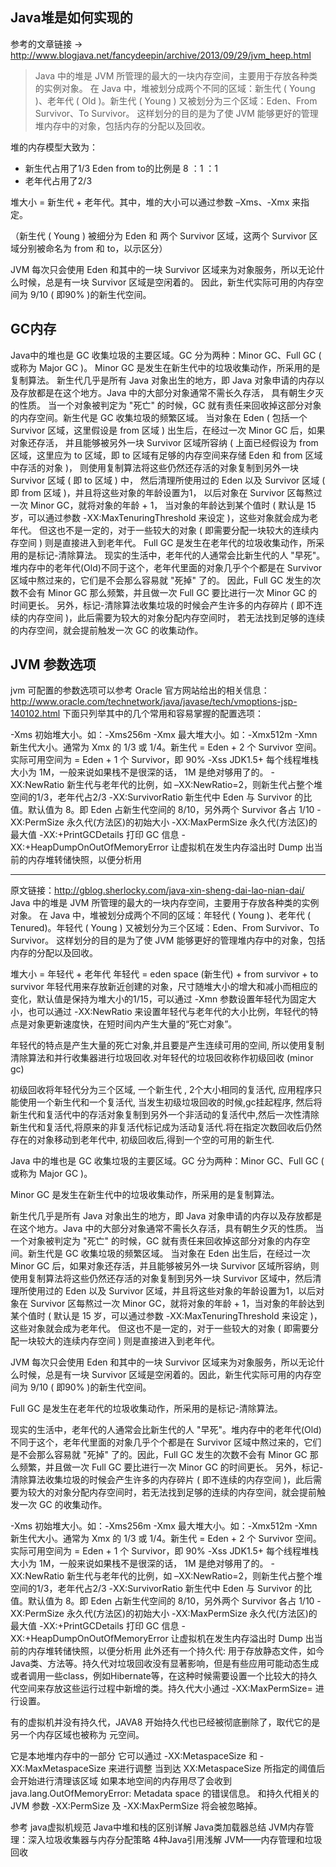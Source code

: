 ## Java堆是如何实现的
参考的文章链接 -> http://www.blogjava.net/fancydeepin/archive/2013/09/29/jvm_heep.html

> Java 中的堆是 JVM 所管理的最大的一块内存空间，主要用于存放各种类的实例对象。
> 在 Java 中，堆被划分成两个不同的区域：新生代 ( Young )、老年代 ( Old )。新生代 ( Young ) 又被划分为三个区域：Eden、From Survivor、To Survivor。
> 这样划分的目的是为了使 JVM 能够更好的管理堆内存中的对象，包括内存的分配以及回收。

堆的内存模型大致为：
- 新生代占用了1/3 Eden from to的比例是 8 ：1 ：1
- 老年代占用了2/3

堆大小 = 新生代 + 老年代。其中，堆的大小可以通过参数 –Xms、-Xmx 来指定。

（新生代 ( Young ) 被细分为 Eden 和 两个 Survivor 区域，这两个 Survivor 区域分别被命名为 from 和 to，以示区分）

JVM 每次只会使用 Eden 和其中的一块 Survivor 区域来为对象服务，所以无论什么时候，总是有一块 Survivor 区域是空闲着的。
因此，新生代实际可用的内存空间为 9/10 ( 即90% )的新生代空间。

## GC内存
Java中的堆也是 GC 收集垃圾的主要区域。GC 分为两种：Minor GC、Full GC ( 或称为 Major GC )。
Minor GC 是发生在新生代中的垃圾收集动作，所采用的是复制算法。
新生代几乎是所有 Java 对象出生的地方，即 Java 对象申请的内存以及存放都是在这个地方。Java 中的大部分对象通常不需长久存活，
具有朝生夕灭的性质。
当一个对象被判定为 "死亡" 的时候，GC 就有责任来回收掉这部分对象的内存空间。新生代是 GC 收集垃圾的频繁区域。
当对象在 Eden ( 包括一个 Survivor 区域，这里假设是 from 区域 ) 出生后，在经过一次 Minor GC 后，如果对象还存活，
并且能够被另外一块 Survivor 区域所容纳
( 上面已经假设为 from 区域，这里应为 to 区域，即 to 区域有足够的内存空间来存储 Eden 和 from 区域中存活的对象 )，
则使用复制算法将这些仍然还存活的对象复制到另外一块 Survivor 区域 ( 即 to 区域 ) 中，
然后清理所使用过的 Eden 以及 Survivor 区域 ( 即 from 区域 )，并且将这些对象的年龄设置为1，
以后对象在 Survivor 区每熬过一次 Minor GC，就将对象的年龄 + 1，
当对象的年龄达到某个值时 ( 默认是 15 岁，可以通过参数 -XX:MaxTenuringThreshold 来设定 )，这些对象就会成为老年代。
但这也不是一定的，对于一些较大的对象 ( 即需要分配一块较大的连续内存空间 ) 则是直接进入到老年代。
Full GC 是发生在老年代的垃圾收集动作，所采用的是标记-清除算法。
现实的生活中，老年代的人通常会比新生代的人 "早死"。堆内存中的老年代(Old)不同于这个，老年代里面的对象几乎个个都是在 Survivor 区域中熬过来的，它们是不会那么容易就 "死掉" 了的。
因此，Full GC 发生的次数不会有 Minor GC 那么频繁，并且做一次 Full GC 要比进行一次 Minor GC 的时间更长。
另外，标记-清除算法收集垃圾的时候会产生许多的内存碎片 ( 即不连续的内存空间 )，此后需要为较大的对象分配内存空间时，
若无法找到足够的连续的内存空间，就会提前触发一次 GC 的收集动作。

## JVM 参数选项
jvm 可配置的参数选项可以参考 Oracle 官方网站给出的相关信息：http://www.oracle.com/technetwork/java/javase/tech/vmoptions-jsp-140102.html
下面只列举其中的几个常用和容易掌握的配置选项：

 -Xms	 初始堆大小。如：-Xms256m
 -Xmx	 最大堆大小。如：-Xmx512m
 -Xmn	 新生代大小。通常为 Xmx 的 1/3 或 1/4。新生代 = Eden + 2 个 Survivor 空间。实际可用空间为 = Eden + 1 个 Survivor，即 90%
 -Xss	 JDK1.5+ 每个线程堆栈大小为 1M，一般来说如果栈不是很深的话， 1M 是绝对够用了的。
 -XX:NewRatio	 新生代与老年代的比例，如 –XX:NewRatio=2，则新生代占整个堆空间的1/3，老年代占2/3
 -XX:SurvivorRatio	 新生代中 Eden 与 Survivor 的比值。默认值为 8。即 Eden 占新生代空间的 8/10，另外两个 Survivor 各占 1/10
 -XX:PermSize	 永久代(方法区)的初始大小
 -XX:MaxPermSize	 永久代(方法区)的最大值
 -XX:+PrintGCDetails	 打印 GC 信息
 -XX:+HeapDumpOnOutOfMemoryError	 让虚拟机在发生内存溢出时 Dump 出当前的内存堆转储快照，以便分析用


 --------------------------------------------------------------------------------------------------------
 原文链接：http://gblog.sherlocky.com/java-xin-sheng-dai-lao-nian-dai/
 Java 中的堆是 JVM 所管理的最大的一块内存空间，主要用于存放各种类的实例对象。
 在 Java 中，堆被划分成两个不同的区域：年轻代 ( Young )、老年代 ( Tenured)。年轻代 ( Young ) 又被划分为三个区域：Eden、From Survivor、To Survivor。
  这样划分的目的是为了使 JVM 能够更好的管理堆内存中的对象，包括内存的分配以及回收。

 堆大小 = 年轻代 + 老年代
 年轻代 = eden space (新生代) + from survivor + to survivor
 年轻代用来存放新近创建的对象，尺寸随堆大小的增大和减小而相应的变化，默认值是保持为堆大小的1/15，可以通过 -Xmn 参数设置年轻代为固定大小，也可以通过 -XX:NewRatio 来设置年轻代与老年代的大小比例，年轻代的特点是对象更新速度快，在短时间内产生大量的“死亡对象”。

 年轻代的特点是产生大量的死亡对象,并且要是产生连续可用的空间, 所以使用复制清除算法和并行收集器进行垃圾回收.对年轻代的垃圾回收称作初级回收 (minor gc)

 初级回收将年轻代分为三个区域, 一个新生代 , 2个大小相同的复活代, 应用程序只能使用一个新生代和一个复活代, 当发生初级垃圾回收的时候,gc挂起程序, 然后将新生代和复活代中的存活对象复制到另外一个非活动的复活代中,然后一次性清除新生代和复活代,将原来的非复活代标记成为活动复活代.将在指定次数回收后仍然存在的对象移动到老年代中, 初级回收后,得到一个空的可用的新生代.

 Java 中的堆也是 GC 收集垃圾的主要区域。GC 分为两种：Minor GC、Full GC ( 或称为 Major GC )。

 Minor GC 是发生在新生代中的垃圾收集动作，所采用的是复制算法。

 新生代几乎是所有 Java 对象出生的地方，即 Java 对象申请的内存以及存放都是在这个地方。Java 中的大部分对象通常不需长久存活，具有朝生夕灭的性质。
 当一个对象被判定为 "死亡" 的时候，GC 就有责任来回收掉这部分对象的内存空间。新生代是 GC 收集垃圾的频繁区域。 当对象在 Eden 出生后，在经过一次 Minor GC 后，如果对象还存活，并且能够被另外一块 Survivor 区域所容纳，则使用复制算法将这些仍然还存活的对象复制到另外一块 Survivor 区域中，然后清理所使用过的 Eden 以及 Survivor 区域，并且将这些对象的年龄设置为1，以后对象在 Survivor 区每熬过一次 Minor GC，就将对象的年龄 + 1，当对象的年龄达到某个值时 ( 默认是 15 岁，可以通过参数 -XX:MaxTenuringThreshold 来设定 )，这些对象就会成为老年代。
 但这也不是一定的，对于一些较大的对象 ( 即需要分配一块较大的连续内存空间 ) 则是直接进入到老年代。

 JVM 每次只会使用 Eden 和其中的一块 Survivor 区域来为对象服务，所以无论什么时候，总是有一块 Survivor 区域是空闲着的。因此，新生代实际可用的内存空间为 9/10 ( 即90% )的新生代空间。

 Full GC 是发生在老年代的垃圾收集动作，所采用的是标记-清除算法。

 现实的生活中，老年代的人通常会比新生代的人 "早死"。堆内存中的老年代(Old)不同于这个，老年代里面的对象几乎个个都是在 Survivor 区域中熬过来的，它们是不会那么容易就 "死掉" 了的。因此，Full GC 发生的次数不会有 Minor GC 那么频繁，并且做一次 Full GC 要比进行一次 Minor GC 的时间更长。
 另外，标记-清除算法收集垃圾的时候会产生许多的内存碎片 ( 即不连续的内存空间 )，此后需要为较大的对象分配内存空间时，若无法找到足够的连续的内存空间，就会提前触发一次 GC 的收集动作。

 -Xms	初始堆大小。如：-Xms256m
 -Xmx	最大堆大小。如：-Xmx512m
 -Xmn	新生代大小。通常为 Xmx 的 1/3 或 1/4。新生代 = Eden + 2 个 Survivor 空间。实际可用空间为 = Eden + 1 个 Survivor，即 90%
 -Xss	JDK1.5+ 每个线程堆栈大小为 1M，一般来说如果栈不是很深的话， 1M 是绝对够用了的。
 -XX:NewRatio	新生代与老年代的比例，如 –XX:NewRatio=2，则新生代占整个堆空间的1/3，老年代占2/3
 -XX:SurvivorRatio	新生代中 Eden 与 Survivor 的比值。默认值为 8。即 Eden 占新生代空间的 8/10，另外两个 Survivor 各占 1/10
 -XX:PermSize	永久代(方法区)的初始大小
 -XX:MaxPermSize	永久代(方法区)的最大值
 -XX:+PrintGCDetails	打印 GC 信息
 -XX:+HeapDumpOnOutOfMemoryError	让虚拟机在发生内存溢出时 Dump 出当前的内存堆转储快照，以便分析用
 此外还有一个持久代: 用于存放静态文件，如今Java类、方法等。持久代对垃圾回收没有显著影响，但是有些应用可能动态生成或者调用一些class，例如Hibernate等，在这种时候需要设置一个比较大的持久代空间来存放这些运行过程中新增的类。持久代大小通过 -XX:MaxPermSize=<N> 进行设置。

 有的虚拟机并没有持久代，JAVA8 开始持久代也已经被彻底删除了，取代它的是另一个内存区域也被称为 元空间。

 它是本地堆内存中的一部分 它可以通过 -XX:MetaspaceSize 和 -XX:MaxMetaspaceSize 来进行调整 当到达 XX:MetaspaceSize 所指定的阈值后会开始进行清理该区域
 如果本地空间的内存用尽了会收到java.lang.OutOfMemoryError: Metadata space 的错误信息。
 和持久代相关的 JVM 参数 -XX:PermSize 及 -XX:MaxPermSize 将会被忽略掉。

 参考
 java虚拟机规范
 Java中堆和栈的区别详解
 Java类加载器总结
 JVM内存管理：深入垃圾收集器与内存分配策略
 4种Java引用浅解
 JVM——内存管理和垃圾回收




